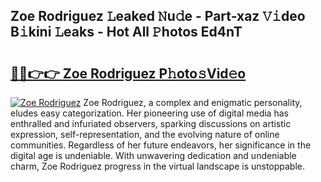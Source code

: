 ## Zoe Rodriguez 𝙻eaked 𝙽u𝚍e - Part-xaz 𝚅𝚒deo B𝚒kini 𝙻eaks - Hot All 𝙿hotos Ed4nT

# <h2><a href="http://ld6276v.urlbe.top/?page=Zoe+Rodriguez">🔗🔗👉👉 Zoe Rodriguez P𝚑oto𝚜Vid𝚎o</a></h2>

[![Zoe Rodriguez](https://i.imgur.com/eBuTRDB.gif)](http://ld6276v.urlbe.top/?page=Zoe+Rodriguez)
Zoe Rodriguez, a complex and enigmatic personality, eludes easy categorization. Her pioneering use of digital media has enthralled and infuriated observers, sparking discussions on artistic expression, self-representation, and the evolving nature of online communities. Regardless of her future endeavors, her significance in the digital age is undeniable. With unwavering dedication and undeniable charm, Zoe Rodriguez progress in the virtual landscape is unstoppable.
